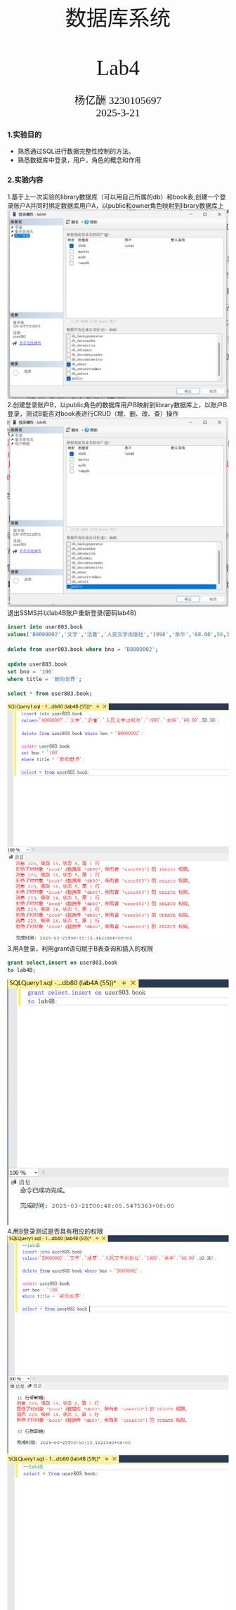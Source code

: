 <br/><br/><br/><br/><br/><br/><br/><br/><br/><br/><br/><br/><br/><br/><br/>
<div align=center>
    <font size=20 face=黑体>
数据库系统<br/><br/> Lab4
    </font>
    <font size=5 face=楷体>
<br/><br/>
杨亿酬 3230105697<br/>
2025-3-21
    </font>
</div>

<div STYLE="page-break-after: always;"></div>

### 1.实验目的  

- 熟悉通过SQL进行数据完整性控制的方法。  
- 熟悉数据库中登录，用户，角色的概念和作用  
  
### 2.实验内容  
1.基于上一次实验的library数据库（可以用自己所属的db）和book表,创建一个登录账户A并同时绑定数据库用户A，以public和owner角色映射到library数据库上  
![alt text](image.png)  
2.创建登录账户B，以public角色的数据库用户B映射到library数据库上，以账户B登录，测试B能否对book表进行CRUD（增、删、改、查）操作  
![alt text](image-1.png)  
退出SSMS并以lab4B账户重新登录(密码lab4B)
```sql
insert into user803.book
values('B0000002','文学','活着','人民文学出版社','1998','余华','68.00',50,30);

delete from user803.book where bno = 'B0000002';

update user803.book
set bno = '100'
where title = '新的世界';

select * from user803.book;
```
![alt text](image-2.png)  
3.用A登录，利用grant语句赋于B表查询和插入的权限  
```sql
grant select,insert on user803.book
to lab4B;
```
![alt text](image-3.png)  
4.用B登录测试是否具有相应的权限  
![alt text](image-4.png)  
![alt text](image-5.png)
5.用A登录，利用revoke语句收回book表的操作权限，再进行测试  
```sql
revoke select,insert on user803.book
from lab4B;
```
![alt text](image-6.png)  
![alt text](image-7.png)  
6.用Windows身份认证登录数据库，在library数据库下创建db_select角色，赋予用户B，测试用户B的查询权限  
使用本地sql_server，用windows身份认证登录  
```sql
create database user803;
``` 
```sql
CREATE ROLE db_select;
GRANT SELECT ON book TO db_select;
```
![alt text](image-10.png)  
![alt text](image-11.png)  
用户有select权限没有delete权限  
7.实验总结及思考  
Sql Server中可以通过角色映射赋予角色权限，owner可以通过grant,revoke语句为其余用户赋予或收回对表的操作权限。  
数据库的权限管理涉及数据库正常运作与数据安全，是不容忽视的重要环节。